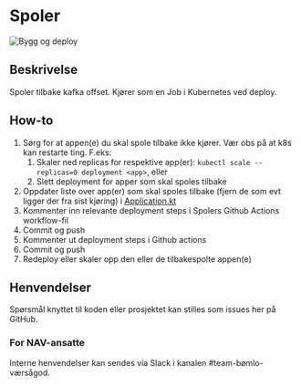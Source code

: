 # Spoler
![Bygg og deploy](https://github.com/navikt/helse-spoler/workflows/Bygg%20og%20deploy/badge.svg)

## Beskrivelse
Spoler tilbake kafka offset. Kjører som en Job i Kubernetes ved deploy.

## How-to
1. Sørg for at appen(e) du skal spole tilbake ikke kjører. Vær obs på at k8s kan restarte ting. F.eks:
    1. Skaler ned replicas for respektive app(er): `kubectl scale --replicas=0 deployment <app>`, eller
    1. Slett deployment for apper som skal spoles tilbake
1. Oppdater liste over app(er) som skal spoles tilbake (fjern de som evt ligger der fra sist kjøring) i [Application.kt](https://github.com/navikt/helse-spoler/blob/master/src/main/kotlin/no/nav/helse/spoler/Application.kt#L27)
1. Kommenter inn relevante deployment steps i Spolers Github Actions workflow-fil
1. Commit og push
1. Kommenter ut deployment steps i Github actions
1. Commit og push
1. Redeploy eller skaler opp den eller de tilbakespolte appen(e)

## Henvendelser
Spørsmål knyttet til koden eller prosjektet kan stilles som issues her på GitHub.

### For NAV-ansatte
Interne henvendelser kan sendes via Slack i kanalen #team-bømlo-værsågod.
